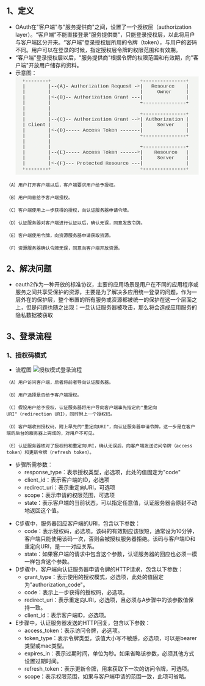 ## 1、定义
+ OAuth在"客户端"与"服务提供商"之间，设置了一个授权层（authorization layer）。“客户端”不能直接登录"服务提供商"，只能登录授权层，以此将用户与客户端区分开来。“客户端”登录授权层所用的令牌（token），与用户的密码不同。用户可以在登录的时候，指定授权层令牌的权限范围和有效期。
+ “客户端”登录授权层以后，"服务提供商"根据令牌的权限范围和有效期，向"客户端"开放用户储存的资料。
+ 示意图：
![oauth登录流程](assets/bg2014051203.png)
```
（A）用户打开客户端以后，客户端要求用户给予授权。

（B）用户同意给予客户端授权。

（C）客户端使用上一步获得的授权，向认证服务器申请令牌。

（D）认证服务器对客户端进行认证以后，确认无误，同意发放令牌。

（E）客户端使用令牌，向资源服务器申请获取资源。

（F）资源服务器确认令牌无误，同意向客户端开放资源。
```
## 2、解决问题
+ oauth2作为一种开放的标准协议，主要的应用场景是用户在不同的应用程序或服务之间共享受保护的资源，主要是为了解决多应用统一登录的问题，作为一层外在的保护层，整个布置的所有服务或资源都被统一的保护在这一个层面之上，但是问题也随之出现：一旦认证服务器被攻击，那么将会造成应用服务的隐私数据被窃取
## 3、登录流程
### 1、授权码模式
+ 流程图
![授权模式登录流程](authorizationcode.png)
```
（A）用户访问客户端，后者将前者导向认证服务器。

（B）用户选择是否给予客户端授权。

（C）假设用户给予授权，认证服务器将用户导向客户端事先指定的"重定向URI"（redirection URI），同时附上一个授权码。

（D）客户端收到授权码，附上早先的"重定向URI"，向认证服务器申请令牌。这一步是在客户端的后台的服务器上完成的，对用户不可见。

（E）认证服务器核对了授权码和重定向URI，确认无误后，向客户端发送访问令牌（access token）和更新令牌（refresh token）。
```
+ 步骤所需参数：
	- response_type：表示授权类型，必选项，此处的值固定为"code"
	- client_id：表示客户端的ID，必选项
	- redirect_uri：表示重定向URI，可选项
	- scope：表示申请的权限范围，可选项
	- state：表示客户端的当前状态，可以指定任意值，认证服务器会原封不动地返回这个值。
- C步骤中，服务器回应客户端的URI，包含以下参数：
	- code：表示授权码，必选项。该码的有效期应该很短，通常设为10分钟，客户端只能使用该码一次，否则会被授权服务器拒绝。该码与客户端ID和重定向URI，是一一对应关系。
	- state：如果客户端的请求中包含这个参数，认证服务器的回应也必须一模一样包含这个参数。
- D步骤中，客户端向认证服务器申请令牌的HTTP请求，包含以下参数：
	- grant_type：表示使用的授权模式，必选项，此处的值固定为"authorization_code"。
	- code：表示上一步获得的授权码，必选项。
	- redirect_uri：表示重定向URI，必选项，且必须与A步骤中的该参数值保持一致。
	- client_id：表示客户端ID，必选项。
- E步骤中，认证服务器发送的HTTP回复，包含以下参数：
	- access_token：表示访问令牌，必选项。
	- token_type：表示令牌类型，该值大小写不敏感，必选项，可以是bearer类型或mac类型。
	- expires_in：表示过期时间，单位为秒。如果省略该参数，必须其他方式设置过期时间。
	- refresh_token：表示更新令牌，用来获取下一次的访问令牌，可选项。
	- scope：表示权限范围，如果与客户端申请的范围一致，此项可省略。